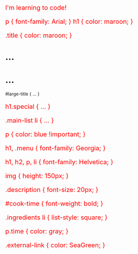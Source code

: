 <!-- inline styles -->
<p style="color: red; font-size: 20px;">I'm learning to code!</p>

<!-- The <style> Tag -->
<head>
  <style>
    p {
      color: red;
      font-size: 20px;
    }
  </style>
</head>

<!-- link the css file -->
<head>
    <link href="./style.css" type="text/css" rel="stylesheet">
<head>

<!-- tag name -->
p {
  font-family: Arial;
}
h1 {
  color: maroon;
}

<!-- Class Name -->
.title {
  color: maroon;
}

<!-- Multiple Classes -->
<h1 class="green bold"> ... </h1>

<!-- ID Name (id overides tag and class-->
<h1 id="large-title"> ... </h1>
#large-title {
...
}

<!-- Chaining Selectors -->
h1.special {
...
}

<!-- Nested Elements -->
.main-list li {
...
}

<!-- Important(overide it all no matter what) -->
p {
  color: blue !important;
}

<!-- preventing repetitive  -->
h1, .menu {
  font-family: Georgia;
}

<!-- css file example -->
h1, h2, p, li {
  font-family: Helvetica;
}

img {
  height: 150px;
}

.description {
  font-size: 20px;
}

#cook-time {
  font-weight: bold;
}

.ingredients li {
  list-style: square;
}

p.time {
  color: gray;
}

.external-link {
  color: SeaGreen;
}